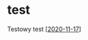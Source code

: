 # test
Testowy test [[2020-11-17]]

[//begin]: # "Autogenerated link references for markdown compatibility"
[2020-11-17]: 2020-11-17 "2020-11-17"
[//end]: # "Autogenerated link references"
